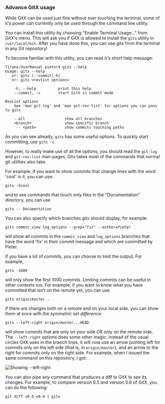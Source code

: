 ### Advance GitX usage


While GitX can be used just fine without ever touching the terminal, some of
it's power can currently only be used through the command line utility.

You can install this utility by choosing "Enable Terminal Usage…" from GitX's menu. This will ask you if GitX is allowed to install the `gitx` utility in `/usr/local/bin`. After you have done this, you can use gitx from the terminal in any Git repository!

To become familiar with this utility, you can read it's short help message:

	Tirana:UserManual pieter$ gitx --help
	Usage: gitx --help
	   or: gitx (--commit|-h)
	   or: gitx <revlist options>

		-h, --help          print this help
		--commit, -c        start GitX in commit mode

	RevList options
		See 'man git-log' and 'man git-rev-list' for options you can pass to gitx

		--all                  show all branches
		<branch>               show specific branch
		 -- <path>             show commits touching paths

As you can see already, `gitx` has some useful options. To quickly start committing, use `gitx -c`.

However, to really make use of all the options, you should read the `git-log` and `git-rev-list` man-pages. Gitx takes most of the commands that normal git utilities also take.

For example, if you want to show commits that change lines with the word 'cool' in it, you can use:

	gitx -Scool

and to see commands that touch only files in the "Documentation" directory, you can use

	gitx -- Documentation

You can also specify which branches gitx should display, for example:

	gitx commit_view log_options --grep="fix" --author=Pieter

will show all commits in the `commit_view` and `log_options` branches that have the word 'fix' in their commit message and which are committed by Pieter.

If you have a lot of commits, you can choose to limit the output. For example,

	gitx -1000

will only show the first 1000 commits. Limiting commits can be useful in other contexts too. For example, if you want to know what you have committed that isn't on the remote yet, you can use

	gitx origin/master..

If there are changes both on a remote and on your local side, you can show them at once with the _symmetric set difference_:

	gitx --left-right origin/master...HEAD

will show commits that are only on your side OR only on the remote side. The `--left-right` options does some other magic: instead of the usual circles GitX uses in the branch lines, it will now use an arrow pointing left for commits only on the left side (that is, in `origin/master`), and an arrow to the right for commits only on the right side. For example, when I issued the same command on this repository, I got:

![Showing --left-right](images/UserManual/left-right.png)

You can also pipe any command that produces a diff to GitX to see its changes.
For example, to compare version 0.5 and version 0.6 of GitX, you can do the following:

	git diff v0.5 v0.6 | gitx
